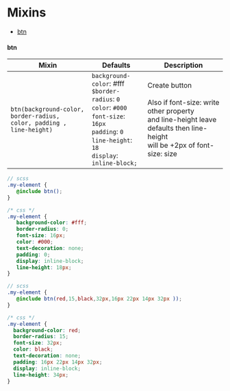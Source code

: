 # Mixins

- [btn](#btn)






#### **btn**

Mixin | Defaults | Description
---- | ---- | ----
`btn(background-color, border-radius,`<br> `color, padding , line-height)` | `background-color`: #fff <br>`$border-radius`: `0`<br>`color`: `#000`<br>`font-size`: `16px`<br>`padding`: `0`<br>`line-height`: `18`<br> `display`: `inline-block;` | Create button  <br> <br>Also if font-size: write other property<br> and line-height leave defaults then line-height<br> will be +2px of font-size: size


```scss
// scss
.my-element {
   @include btn();
}

```
```css
/* css */
.my-element {
   background-color: #fff;
   border-radius: 0;
   font-size: 16px;
   color: #000;
   text-decoration: none;
   padding: 0;
   display: inline-block;
   line-height: 18px;
}

```
```scss
// scss
.my-element {
   @include btn(red,15,black,32px,16px 22px 14px 32px ));
}

```
```css
/* css */
.my-element {
  background-color: red;
  border-radius: 15;
  font-size: 32px;
  color: black;
  text-decoration: none;
  padding: 16px 22px 14px 32px;
  display: inline-block;
  line-height: 34px;
}

```

